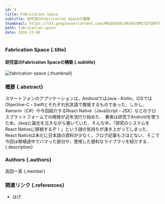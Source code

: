 ```yaml
---
id: 4
title: Fabrication Space
subtitle: 研究室のFabrication Spaceの構築
thumbnail: https://lh3.googleusercontent.com/PRGQtKE0iSMiHXrBMZl87QDRTBETH7KEaS38TYoGw_US7DgL4ZIMyunM8Jk9UiuLNmrv_sOsNqJsg8gYm1L95mnoPlDCX935SLJvDvjZZipnuB8UuVHReDFqO9TYtNojMoZaysLfrK7MEwU-XPe4UrCmHwkavc-sUg1asB1tWZKvMpXSvp3pPGI0QpfkNN6TiSd307GG9mFqTIEDurq_Hko0iDh_Uw1_-O4chjm1_kXhYTyOwb_dFOYHJpvX5pbwlLt4NVJlNaZJvRg3a8JtugbzMJ77hMNRDbsFzrZ6Wc3b8atBkh9T1wOXCIR3_q_jTZubw51FgfMp3Lytjw4nyC9s6GEZKZvKuaYFINYpqJycBhzRhZ-zeCkZzSgXMhXSd6gpWKs__if6cpAgmnd-kTxETTf8N5xAd1SY1YU_ld3-lIyQKuxxYH0uoctf_OgeFVbXRryj0Wooeg-bcpfQtk-1qbhaCUBBn-Z1OeQc3o3QdxURpCJ3gGkMlEJoAaJVsLxzi_oJKUanv9IUShHmJsWRXwoOHSjb24u_RPjoISuNi9oX-ZklXyCnXYNagfFLoKBwaZ0FVWa7EfF68-58cKkKL2NwH_YAaLR1My_Z=w1024-h768-rw
path: fabrication-space
date: 2016-12-06
---
```


### Fabrication Space {.title}

#### 研究室のFabrication Spaceの構築 {.subtitle}

![fabrication-space](https://lh3.googleusercontent.com/pVl0yUCXrFvMJRsnVQQmW5cXjCu7EJzZvrIdz5HqrEjag6FBFod6Ve1-gVE2SAsOTN-U_F6LwKxOjcNQMaIHB6mjrBvKtW-vMroFA75haR4y8kw4TwhCJbzQL7LkUuORGyv1J1pkBmEILtXW0e2_wXvRdJWs2cjJwkpNUvMQV1Jc_UxgFyAvN_ykeUfofV8382-TMO_8Ry98Ukhpjtfnmv38Qvy9Bx7ho0QqKUyNw25Uyhho0tG1ut6iuJg6Z5fDD74w_hL30Q2QwBEZb2Ew9HnODysqZOezF7jewPj3jZkGnReffzNdxPb_ApCz95938V6t9kgRFYCLf8dpmmmrew7wcBz_7jAuXd8WkQo6Uzh_z8oE6ZIbqSqHS1ks4rTs9mYAEz1c1j5IzeKsLPN5qD0fkGQb90w3H7iBtddttrilsZIeqdaKwMos103xl6KUSS7w1tJ9Oz_WWs5Z3NBlico1ruQJigsSFdupnaOKexVMNEZqjBPBJV6l-evmDJuUwT47lMLXFGHHsB9Z_fYm-ooBrqSsR3_hscPVOuMNB-6uaDpFVral6Fd20qyaK5kS7PYevfoFlvykUthEthIZtirFAjIl2YpnZuU-VvWK=w1789-h1006-rw "fabrication-space") {.thumbnail}

### 概要 {.abstract}

スマートフォンのアプリケーションは，AndroidではJava・Kotlin，iOSではObjective-C・Swiftとそれぞれ別言語で開発するものであった．しかし，Xamarin（C#）や今回紹介するReact Native（JavaScript・JSX）などのクロスプラットフォームでの開発が近年流行り始めた． 著者は研究でAndroidを使うため，Javaと論文を泣きながら書いていた．そんな中，「研究のシステムをReact Nativeに移植するぞ！」という謎の気持ちが湧き上がってしまった．React Naticeは未だに日本語の資料が少なく，ブログ記事もさほどない．そこで今回は移植途中でハマった部分や，使用した便利なライブラリを紹介する． {.description}

### Authors {.authors}

高田一真 {.member}

### 関連リンク {.references}

* ほげ
